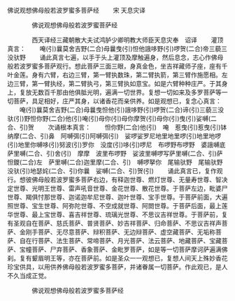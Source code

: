   佛说观想佛母般若波罗蜜多菩萨经
　　宋 天息灾译




　　　　佛说观想佛母般若波罗蜜菩萨经

　　　　西天译经三藏朝散大夫试鸿胪少卿明教大师臣天息灾奉　诏译
　　灌顶真言：
　　唵(引)曩莫舍吉野(二合)母曩曳(引)怛他誐哆野(引)啰贺(二合)帝三藐三没驮野
　　诵此真言七遍，以手于头上灌顶及摩触遍身，然后息念，志心作佛母般若波罗蜜多菩萨观行。想此菩萨三面三眼，身真金色，坐吉祥藏师子座，座有千叶金莲。身有六臂，右边三臂，第一臂执数珠，第二臂执箭，第三臂作施愿相。左边三臂，第一臂执经，第二臂执弓，第三臂执如意宝。如是六臂种种庄严。于其身上，复放无数百千那由他俱胝光明，遍满一切世界。复想一切如来及多罗菩萨等一切菩萨，具足相好，庄严其身，以诸香花而亲供养。如是观想已，复念心真言：
　　唵(引)曩莫舍吉野(二合)母曩曳怛他(引)誐哆野(引)啰贺(二合)谛(引)三藐三没驮(引)野怛你野(二合)他(引)唵(引)母你(引)母你摩贺(引)母你(引)曳(引)娑嚩(二合、引)贺
　　次诵根本真言：
　　怛你野(二合)他(引)　唵　惹曳(引)惹曳(引)钵纳摩(二合、引)鼻　阿嚩弭(引)阿嚩弭(引)　娑啰娑罗尼地里地里啰(引)地里地啰(引)地里你嚩哆(引)努波(引)罗你　没度(引)哆(引)啰尼　布啰野布啰野　婆誐嚩底　萨里嚩(二合、引)舍(引)　摩摩　波里布啰野　娑波里嚩啰写萨里嚩(二合、引)萨怛鑁(二合)左　萨里嚩(二合)迦里摩(二合、引)　嚩啰拏你　尾输驮野　尾输驮野　没驮(引)地瑟姹(二合、引)你曩　娑嚩(二合、引)贺(引)
　　诵此真言已，复作观行。想彼佛母般若波罗蜜多菩萨右边，有释迦世尊、燃灯世尊、无量寿世尊、智决定世尊、光明王世尊、雷声吼音世尊、金花世尊、散花世尊。于菩萨左边，毗婆尸世尊、羯俱忖那世尊、迦诺迦牟尼世尊、迦叶世尊、宝手世尊。于菩萨前面，大遍照世尊、宝生世尊、阿弥陀世尊、不空成就世尊、阿閦世尊。于菩萨后面，最上莲华世尊、最上宝世尊、喜吉祥世尊、琉璃光世尊、不思议吉祥世尊。于菩萨前，复有圣观自在菩萨、慈氏菩萨、普贤菩萨、妙吉祥菩萨、归命菩萨、不思议吉祥声菩萨、金刚手菩萨、无尽意菩萨、辩积菩萨、无边辩菩萨、虚空藏菩萨、无垢称菩萨、自在行菩萨、法生菩萨、常啼菩萨、月光菩萨、法云菩萨、地藏菩萨、宝藏菩萨、宝幢菩萨、尸弃菩萨、香象菩萨、金毗罗菩萨，如是等一切菩萨摩诃萨遍满佛刹。复有颦眉明王等，亦在菩萨前。如是圣众一一观想已，复想人间天上殊妙香花珍宝供具，以用供养佛母般若波罗蜜多菩萨，并诸眷属一切菩萨。作此观已，是人不久当成正觉。

　　　　佛说观想佛母般若波罗蜜多菩萨经


